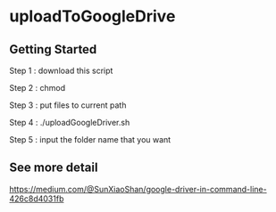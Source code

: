 # uploadToGoogleDrive

## Getting Started
Step 1 : download this script

Step 2 : chmod

Step 3 : put files to current path

Step 4 : ./uploadGoogleDriver.sh

Step 5 : input the folder name that you want

## See more detail
https://medium.com/@SunXiaoShan/google-driver-in-command-line-426c8d4031fb
